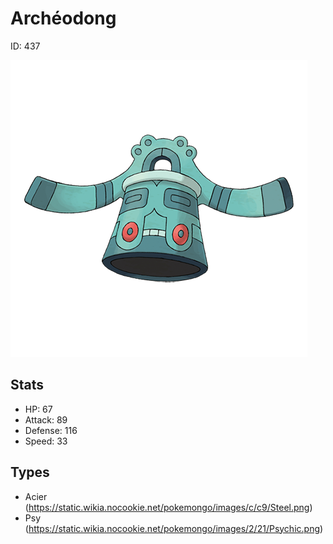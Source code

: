 # Archéodong


ID: 437

![](https://raw.githubusercontent.com/PokeAPI/sprites/master/sprites/pokemon/other/official-artwork/437.png "Archéodong")

## Stats


 - HP: 67
 - Attack: 89
 - Defense: 116
 - Speed: 33

## Types


 - Acier (https://static.wikia.nocookie.net/pokemongo/images/c/c9/Steel.png)
 - Psy (https://static.wikia.nocookie.net/pokemongo/images/2/21/Psychic.png)

